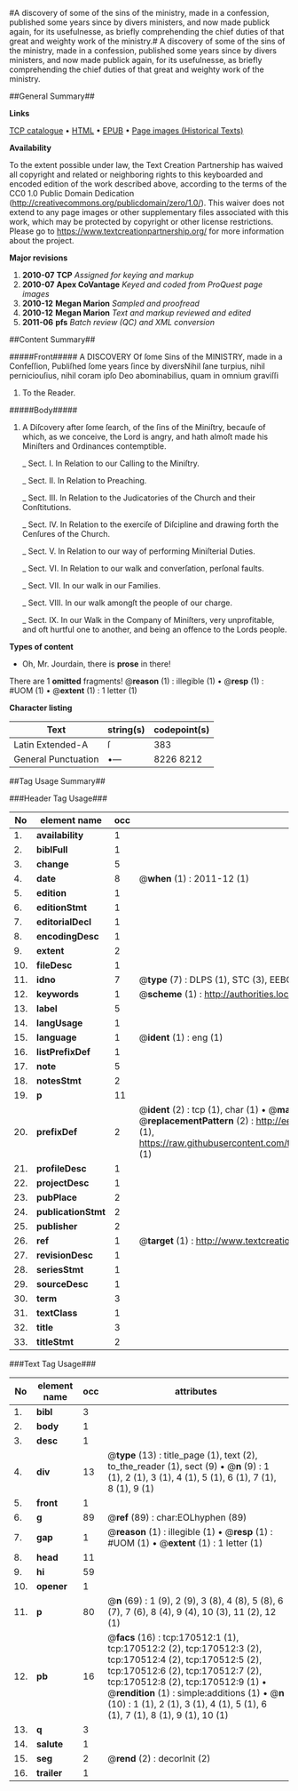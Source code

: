 #A discovery of some of the sins of the ministry, made in a confession, published some years since by divers ministers, and now made publick again, for its usefulnesse, as briefly comprehending the chief duties of that great and weighty work of the ministry.#
A discovery of some of the sins of the ministry, made in a confession, published some years since by divers ministers, and now made publick again, for its usefulnesse, as briefly comprehending the chief duties of that great and weighty work of the ministry.

##General Summary##

**Links**

[TCP catalogue](http://www.ota.ox.ac.uk/tcp/)  • 
[HTML](http://tei.it.ox.ac.uk/tcp/Texts-HTML/free/A81/A81533.html)  • 
[EPUB](http://tei.it.ox.ac.uk/tcp/Texts-EPUB/free/A81/A81533.epub) • 
[Page images (Historical Texts)](https://historicaltexts.jisc.ac.uk/eebo-99868694e)

**Availability**

To the extent possible under law, the Text Creation Partnership has waived all copyright and related or neighboring rights to this keyboarded and encoded edition of the work described above, according to the terms of the CC0 1.0 Public Domain Dedication (http://creativecommons.org/publicdomain/zero/1.0/). This waiver does not extend to any page images or other supplementary files associated with this work, which may be protected by copyright or other license restrictions. Please go to https://www.textcreationpartnership.org/ for more information about the project.

**Major revisions**

1. __2010-07__ __TCP__ *Assigned for keying and markup*
1. __2010-07__ __Apex CoVantage__ *Keyed and coded from ProQuest page images*
1. __2010-12__ __Megan Marion__ *Sampled and proofread*
1. __2010-12__ __Megan Marion__ *Text and markup reviewed and edited*
1. __2011-06__ __pfs__ *Batch review (QC) and XML conversion*

##Content Summary##

#####Front#####
A DISCOVERY Of ſome Sins of the MINISTRY, made in a Confeſſion, Publiſhed ſome years ſince by diversNihil ſane turpius, nihil perniciouſius, nihil coram ipſo Deo abominabilius, quam in omnium graviſſi
1. To the Reader.

#####Body#####

1. A Diſcovery after ſome ſearch, of the ſins of the Miniſtry, becauſe of which, as we conceive, the Lord is angry, and hath almoſt made his Miniſters and Ordinances contemptible.

    _ Sect. I. In Relation to our Calling to the Miniſtry.

    _ Sect. II. In Relation to Preaching.

    _ Sect. III. In Relation to the Judicatories of the Church and their Conſtitutions.

    _ Sect. IV. In Relation to the exerciſe of Diſcipline and drawing forth the Cenſures of the Church.

    _ Sect. V. In Relation to our way of performing Miniſterial Duties.

    _ Sect. VI. In Relation to our walk and converſation, perſonal faults.

    _ Sect. VII. In our walk in our Families.

    _ Sect. VIII. In our walk amongſt the people of our charge.

    _ Sect. IX. In our Walk in the Company of Miniſters, very unprofitable, and oft hurtful one to another, and being an offence to the Lords people.

**Types of content**

  * Oh, Mr. Jourdain, there is **prose** in there!

There are 1 **omitted** fragments! 
 @__reason__ (1) : illegible (1)  •  @__resp__ (1) : #UOM (1)  •  @__extent__ (1) : 1 letter (1)

**Character listing**


|Text|string(s)|codepoint(s)|
|---|---|---|
|Latin Extended-A|ſ|383|
|General Punctuation|•—|8226 8212|

##Tag Usage Summary##

###Header Tag Usage###

|No|element name|occ|attributes|
|---|---|---|---|
|1.|__availability__|1||
|2.|__biblFull__|1||
|3.|__change__|5||
|4.|__date__|8| @__when__ (1) : 2011-12 (1)|
|5.|__edition__|1||
|6.|__editionStmt__|1||
|7.|__editorialDecl__|1||
|8.|__encodingDesc__|1||
|9.|__extent__|2||
|10.|__fileDesc__|1||
|11.|__idno__|7| @__type__ (7) : DLPS (1), STC (3), EEBO-CITATION (1), PROQUEST (1), VID (1)|
|12.|__keywords__|1| @__scheme__ (1) : http://authorities.loc.gov/ (1)|
|13.|__label__|5||
|14.|__langUsage__|1||
|15.|__language__|1| @__ident__ (1) : eng (1)|
|16.|__listPrefixDef__|1||
|17.|__note__|5||
|18.|__notesStmt__|2||
|19.|__p__|11||
|20.|__prefixDef__|2| @__ident__ (2) : tcp (1), char (1)  •  @__matchPattern__ (2) : ([0-9\-]+):([0-9IVX]+) (1), (.+) (1)  •  @__replacementPattern__ (2) : http://eebo.chadwyck.com/downloadtiff?vid=$1&page=$2 (1), https://raw.githubusercontent.com/textcreationpartnership/Texts/master/tcpchars.xml#$1 (1)|
|21.|__profileDesc__|1||
|22.|__projectDesc__|1||
|23.|__pubPlace__|2||
|24.|__publicationStmt__|2||
|25.|__publisher__|2||
|26.|__ref__|1| @__target__ (1) : http://www.textcreationpartnership.org/docs/. (1)|
|27.|__revisionDesc__|1||
|28.|__seriesStmt__|1||
|29.|__sourceDesc__|1||
|30.|__term__|3||
|31.|__textClass__|1||
|32.|__title__|3||
|33.|__titleStmt__|2||


###Text Tag Usage###

|No|element name|occ|attributes|
|---|---|---|---|
|1.|__bibl__|3||
|2.|__body__|1||
|3.|__desc__|1||
|4.|__div__|13| @__type__ (13) : title_page (1), text (2), to_the_reader (1), sect (9)  •  @__n__ (9) : 1 (1), 2 (1), 3 (1), 4 (1), 5 (1), 6 (1), 7 (1), 8 (1), 9 (1)|
|5.|__front__|1||
|6.|__g__|89| @__ref__ (89) : char:EOLhyphen (89)|
|7.|__gap__|1| @__reason__ (1) : illegible (1)  •  @__resp__ (1) : #UOM (1)  •  @__extent__ (1) : 1 letter (1)|
|8.|__head__|11||
|9.|__hi__|59||
|10.|__opener__|1||
|11.|__p__|80| @__n__ (69) : 1 (9), 2 (9), 3 (8), 4 (8), 5 (8), 6 (7), 7 (6), 8 (4), 9 (4), 10 (3), 11 (2), 12 (1)|
|12.|__pb__|16| @__facs__ (16) : tcp:170512:1 (1), tcp:170512:2 (2), tcp:170512:3 (2), tcp:170512:4 (2), tcp:170512:5 (2), tcp:170512:6 (2), tcp:170512:7 (2), tcp:170512:8 (2), tcp:170512:9 (1)  •  @__rendition__ (1) : simple:additions (1)  •  @__n__ (10) : 1 (1), 2 (1), 3 (1), 4 (1), 5 (1), 6 (1), 7 (1), 8 (1), 9 (1), 10 (1)|
|13.|__q__|3||
|14.|__salute__|1||
|15.|__seg__|2| @__rend__ (2) : decorInit (2)|
|16.|__trailer__|1||
